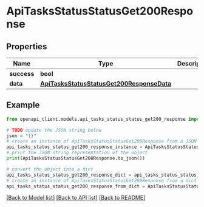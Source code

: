 # ApiTasksStatusStatusGet200Response


## Properties

Name | Type | Description | Notes
------------ | ------------- | ------------- | -------------
**success** | **bool** |  | [optional] 
**data** | [**ApiTasksStatusStatusGet200ResponseData**](ApiTasksStatusStatusGet200ResponseData.md) |  | [optional] 

## Example

```python
from openapi_client.models.api_tasks_status_status_get200_response import ApiTasksStatusStatusGet200Response

# TODO update the JSON string below
json = "{}"
# create an instance of ApiTasksStatusStatusGet200Response from a JSON string
api_tasks_status_status_get200_response_instance = ApiTasksStatusStatusGet200Response.from_json(json)
# print the JSON string representation of the object
print(ApiTasksStatusStatusGet200Response.to_json())

# convert the object into a dict
api_tasks_status_status_get200_response_dict = api_tasks_status_status_get200_response_instance.to_dict()
# create an instance of ApiTasksStatusStatusGet200Response from a dict
api_tasks_status_status_get200_response_from_dict = ApiTasksStatusStatusGet200Response.from_dict(api_tasks_status_status_get200_response_dict)
```
[[Back to Model list]](../README.md#documentation-for-models) [[Back to API list]](../README.md#documentation-for-api-endpoints) [[Back to README]](../README.md)


